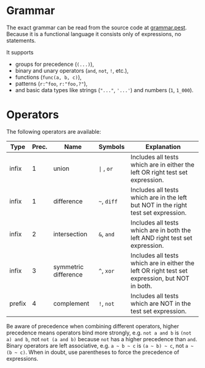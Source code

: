 # Grammar
The exact grammar can be read from the source code at [grammar.pest].
Because it is a functional language it consists only of expressions, no statements.

It supports
- groups for precedence (`(...)`),
- binary and unary operators (`and`, `not`, `!`, etc.),
- functions (`func(a, b, c)`),
- patterns (`r:^foo`, `r:"foo,?"`),
- and basic data types like strings (`"..."`, `'...'`) and numbers (`1`, `1_000`).

# Operators
The following operators are available:

|Type|Prec.|Name|Symbols|Explanation|
|---|---|---|---|---|
|infix|1|union|<code>&vert;</code> , `or`|Includes all tests which are in either the left OR right test set expression.|
|infix|1|difference|`~`, `diff`|Includes all tests which are in the left but NOT in the right test set expression.|
|infix|2|intersection|`&`, `and`|Includes all tests which are in both the left AND right test set expression.|
|infix|3|symmetric difference|`^`, `xor`|Includes all tests which are in either the left OR right test set expression, but NOT in both.|
|prefix|4|complement|`!`, `not`|Includes all tests which are NOT in the test set expression.|

Be aware of precedence when combining different operators, higher precedence means operators bind more strongly, e.g. `not a and b` is `(not a) and b`, not `not (a and b)` because `not` has a higher precedence than `and`.
Binary operators are left associative, e.g. `a ~ b ~ c` is `(a ~ b) ~ c`, not `a ~ (b ~ c)`.
When in doubt, use parentheses to force the precedence of expressions.

[grammar.pest]: https://github.com/typst-community/tytanic/blob/main/crates/tytanic-filter/src/ast/grammar.pest
